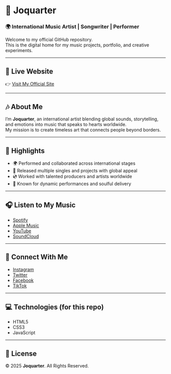 # 🎤 Joquarter  

### 🌍 International Music Artist | Songwriter | Performer  

Welcome to my official GitHub repository.  
This is the digital home for my music projects, portfolio, and creative experiments.  

---

## 🔗 Live Website  
👉 [Visit My Official Site](https://your-username.github.io/your-repo-name/)  

---

## 🎶 About Me  
I’m **Joquarter**, an international artist blending global sounds, storytelling, and emotions into music that speaks to hearts worldwide.  
My mission is to create timeless art that connects people beyond borders.  

---

## 🚀 Highlights  
- 🌍 Performed and collaborated across international stages  
- 🎵 Released multiple singles and projects with global appeal  
- 💿 Worked with talented producers and artists worldwide  
- 🎤 Known for dynamic performances and soulful delivery  

---

## 🎧 Listen to My Music  
- [Spotify](https://spotify.com)  
- [Apple Music](https://music.apple.com)  
- [YouTube](https://youtube.com)  
- [SoundCloud](https://soundcloud.com)  

---

## 📸 Connect With Me  
- [Instagram](https://instagram.com/joquarter)  
- [Twitter](https://twitter.com/joquarter)  
- [Facebook](https://facebook.com/joquarter)  
- [TikTok](https://tiktok.com/@joquarter)  

---

## 💻 Technologies (for this repo)  
- HTML5  
- CSS3  
- JavaScript  

---

## 📜 License  
© 2025 **Joquarter**. All Rights Reserved.